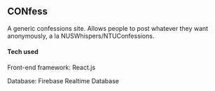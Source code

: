 ## CONfess

A generic confessions site. Allows people to post whatever they want anonymously, a la NUSWhispers/NTUConfessions.

#### Tech used

Front-end framework: React.js

Database: Firebase Realtime Database
